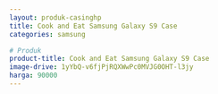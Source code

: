 ```yaml
---
layout: produk-casinghp
title: Cook and Eat Samsung Galaxy S9 Case
categories: samsung

# Produk
product-title: Cook and Eat Samsung Galaxy S9 Case
image-drive: 1yYbQ-v6fjPjRQXWwPc0MVJG0OHT-l3jy
harga: 90000
---
```

